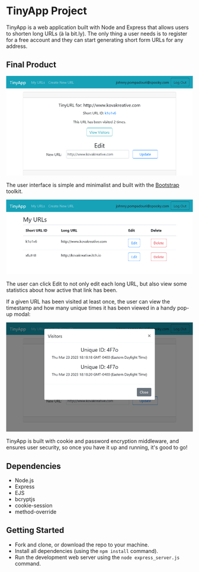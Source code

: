 # TinyApp Project

TinyApp is a web application built with Node and Express that allows users to shorten long URLs (à la bit.ly). The only thing a user needs is to register for a free account and they can start generating short form URLs for any address.

## Final Product


!["List of URLs associated with a user account"](./images/url-edit.png)

The user interface is simple and minimalist and built with the [Bootstrap](https://getbootstrap.com/) toolkit.

!["URL edit page"](./images/urls-page.png)

The user can click Edit to not only edit each long URL, but also view some statistics about how active that link has been.

If a given URL has been visited at least once, the user can view the timestamp and how many unique times it has been viewed in a handy pop-up modal:

!["Visitors modal"](./images/visitors.png)

TinyApp is built with cookie and password encryption middleware, and ensures user security, so once you have it up and running, it's good to go!

## Dependencies

- Node.js
- Express
- EJS
- bcryptjs
- cookie-session
- method-override

## Getting Started

- Fork and clone, or download the repo to your machine.
- Install all dependencies (using the `npm install` command).
- Run the development web server using the `node express_server.js` command.